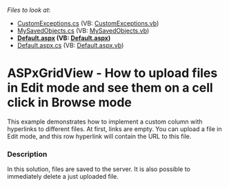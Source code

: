 <!-- default file list -->
*Files to look at*:

* [CustomExceptions.cs](./CS/App_Code/CustomExceptions.cs) (VB: [CustomExceptions.vb](./VB/App_Code/CustomExceptions.vb))
* [MySavedObjects.cs](./CS/App_Code/MySavedObjects.cs) (VB: [MySavedObjects.vb](./VB/App_Code/MySavedObjects.vb))
* **[Default.aspx](./CS/Default.aspx) (VB: [Default.aspx](./VB/Default.aspx))**
* [Default.aspx.cs](./CS/Default.aspx.cs) (VB: [Default.aspx.vb](./VB/Default.aspx.vb))
<!-- default file list end -->
# ASPxGridView - How to upload  files in Edit mode and see them on a cell click in Browse mode


<p>This example demonstrates how to implement a custom column with hyperlinks to different files. At first, links are empty. You can upload a file in Edit mode, and this row hyperlink will contain the URL to this file.</p>


<h3>Description</h3>

In this solution, files are saved to the server. It is also possible to immediately delete a just uploaded file.

<br/>


